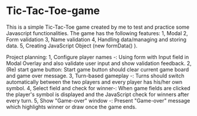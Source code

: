 # Tic-Tac-Toe-game
This is a simple Tic-Tac-Toe game created by me to test and practice some Javascript functionalities.
The game has the following features:
1, Modal
2, Form validation
3, Name validation
4, Handling data/managing and storing data.
5, Creating JavaScript Object (new formData() ).

Project planning:
1, Configure player names -: Using form with Input field in Modal Overlay and also validate user input and show validation feedback.
2, (Re) start game button: Start game button should clear current game board and game over message.
3, Turn-based gameplay -: Turns should switch automatically between the two players and every player has his/her own symbol.
4, Select field and check for winner-: When game fields are clicked the player's symbol is displayed and the JavaScript check for winners after every turn.
5, Show "Game-over" window -: Present "Game-over" message which highlights winner or draw once the game ends.
